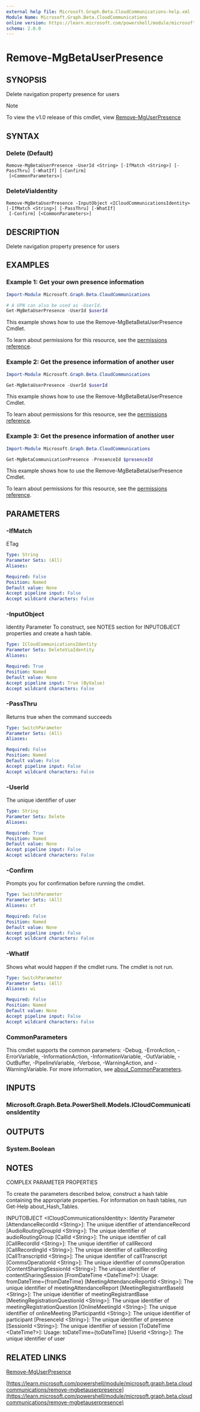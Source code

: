 ```yaml
---
external help file: Microsoft.Graph.Beta.CloudCommunications-help.xml
Module Name: Microsoft.Graph.Beta.CloudCommunications
online version: https://learn.microsoft.com/powershell/module/microsoft.graph.beta.cloudcommunications/remove-mgbetauserpresence
schema: 2.0.0
---
```


# Remove-MgBetaUserPresence

## SYNOPSIS
Delete navigation property presence for users

> [!NOTE]
> To view the v1.0 release of this cmdlet, view [Remove-MgUserPresence](/powershell/module/Microsoft.Graph.CloudCommunications/Remove-MgUserPresence?view=graph-powershell-1.0)

## SYNTAX

### Delete (Default)
```
Remove-MgBetaUserPresence -UserId <String> [-IfMatch <String>] [-PassThru] [-WhatIf] [-Confirm]
 [<CommonParameters>]
```

### DeleteViaIdentity
```
Remove-MgBetaUserPresence -InputObject <ICloudCommunicationsIdentity> [-IfMatch <String>] [-PassThru] [-WhatIf]
 [-Confirm] [<CommonParameters>]
```

## DESCRIPTION
Delete navigation property presence for users

## EXAMPLES
### Example 1: Get your own presence information

```powershell
Import-Module Microsoft.Graph.Beta.CloudCommunications

# A UPN can also be used as -UserId.
Get-MgBetaUserPresence -UserId $userId
```
This example shows how to use the Remove-MgBetaBetaUserPresence Cmdlet.

To learn about permissions for this resource, see the [permissions reference](/graph/permissions-reference).

### Example 2: Get the presence information of another user

```powershell
Import-Module Microsoft.Graph.Beta.CloudCommunications

Get-MgBetaUserPresence -UserId $userId
```
This example shows how to use the Remove-MgBetaBetaUserPresence Cmdlet.

To learn about permissions for this resource, see the [permissions reference](/graph/permissions-reference).

### Example 3: Get the presence information of another user

```powershell
Import-Module Microsoft.Graph.Beta.CloudCommunications

Get-MgBetaCommunicationPresence -PresenceId $presenceId
```
This example shows how to use the Remove-MgBetaBetaUserPresence Cmdlet.

To learn about permissions for this resource, see the [permissions reference](/graph/permissions-reference).


## PARAMETERS

### -IfMatch
ETag

```yaml
Type: String
Parameter Sets: (All)
Aliases:

Required: False
Position: Named
Default value: None
Accept pipeline input: False
Accept wildcard characters: False
```

### -InputObject
Identity Parameter
To construct, see NOTES section for INPUTOBJECT properties and create a hash table.

```yaml
Type: ICloudCommunicationsIdentity
Parameter Sets: DeleteViaIdentity
Aliases:

Required: True
Position: Named
Default value: None
Accept pipeline input: True (ByValue)
Accept wildcard characters: False
```

### -PassThru
Returns true when the command succeeds

```yaml
Type: SwitchParameter
Parameter Sets: (All)
Aliases:

Required: False
Position: Named
Default value: False
Accept pipeline input: False
Accept wildcard characters: False
```

### -UserId
The unique identifier of user

```yaml
Type: String
Parameter Sets: Delete
Aliases:

Required: True
Position: Named
Default value: None
Accept pipeline input: False
Accept wildcard characters: False
```

### -Confirm
Prompts you for confirmation before running the cmdlet.

```yaml
Type: SwitchParameter
Parameter Sets: (All)
Aliases: cf

Required: False
Position: Named
Default value: None
Accept pipeline input: False
Accept wildcard characters: False
```

### -WhatIf
Shows what would happen if the cmdlet runs.
The cmdlet is not run.

```yaml
Type: SwitchParameter
Parameter Sets: (All)
Aliases: wi

Required: False
Position: Named
Default value: None
Accept pipeline input: False
Accept wildcard characters: False
```

### CommonParameters
This cmdlet supports the common parameters: -Debug, -ErrorAction, -ErrorVariable, -InformationAction, -InformationVariable, -OutVariable, -OutBuffer, -PipelineVariable, -Verbose, -WarningAction, and -WarningVariable. For more information, see [about_CommonParameters](http://go.microsoft.com/fwlink/?LinkID=113216).

## INPUTS

### Microsoft.Graph.Beta.PowerShell.Models.ICloudCommunicationsIdentity
## OUTPUTS

### System.Boolean
## NOTES
COMPLEX PARAMETER PROPERTIES

To create the parameters described below, construct a hash table containing the appropriate properties.
For information on hash tables, run Get-Help about_Hash_Tables.

INPUTOBJECT \<ICloudCommunicationsIdentity\>: Identity Parameter
  \[AttendanceRecordId \<String\>\]: The unique identifier of attendanceRecord
  \[AudioRoutingGroupId \<String\>\]: The unique identifier of audioRoutingGroup
  \[CallId \<String\>\]: The unique identifier of call
  \[CallRecordId \<String\>\]: The unique identifier of callRecord
  \[CallRecordingId \<String\>\]: The unique identifier of callRecording
  \[CallTranscriptId \<String\>\]: The unique identifier of callTranscript
  \[CommsOperationId \<String\>\]: The unique identifier of commsOperation
  \[ContentSharingSessionId \<String\>\]: The unique identifier of contentSharingSession
  \[FromDateTime \<DateTime?\>\]: Usage: fromDateTime={fromDateTime}
  \[MeetingAttendanceReportId \<String\>\]: The unique identifier of meetingAttendanceReport
  \[MeetingRegistrantBaseId \<String\>\]: The unique identifier of meetingRegistrantBase
  \[MeetingRegistrationQuestionId \<String\>\]: The unique identifier of meetingRegistrationQuestion
  \[OnlineMeetingId \<String\>\]: The unique identifier of onlineMeeting
  \[ParticipantId \<String\>\]: The unique identifier of participant
  \[PresenceId \<String\>\]: The unique identifier of presence
  \[SessionId \<String\>\]: The unique identifier of session
  \[ToDateTime \<DateTime?\>\]: Usage: toDateTime={toDateTime}
  \[UserId \<String\>\]: The unique identifier of user

## RELATED LINKS
[Remove-MgUserPresence](/powershell/module/Microsoft.Graph.CloudCommunications/Remove-MgUserPresence?view=graph-powershell-1.0)

[https://learn.microsoft.com/powershell/module/microsoft.graph.beta.cloudcommunications/remove-mgbetauserpresence](https://learn.microsoft.com/powershell/module/microsoft.graph.beta.cloudcommunications/remove-mgbetauserpresence)

